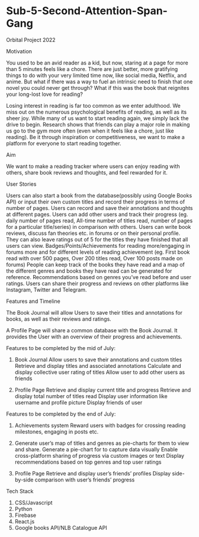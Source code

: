# Sub-5-Second-Attention-Span-Gang
Orbital Project 2022

Motivation 

You used to be an avid reader as a kid, but now, staring at a page for more than 5 minutes feels like a chore. There are just better, more gratifying things to do with your very limited time now, like social media, Netflix, and anime. But what if there was a way to fuel an intrinsic need to finish that one novel you could never get through? What if this was the book that reignites your long-lost love for reading?

Losing interest in reading is far too common as we enter adulthood. We miss out on the numerous psychological benefits of reading, as well as its sheer joy. While many of us want to start reading again, we simply lack the drive to begin. Research shows that friends can play a major role in making us go to the gym more often (even when it feels like a chore, just like reading). Be it through inspiration or competitiveness, we want to make a platform for everyone to start reading together.



Aim 

We want to make a reading tracker where users can enjoy reading with others, share book reviews and thoughts, and feel rewarded for it. 


User Stories

Users can also start a book from the database(possibly using Google Books API) or input their own custom titles and record their progress in terms of number of pages. 
Users can record and save their annotations and thoughts at different pages.
Users can add other users and track their progress (eg. daily number of pages read, All-time number of titles read, number of pages for a particular title/series) in comparison with others.
Users can write book reviews, discuss fan theories etc. in forums or on their personal profile. They can also leave ratings out of 5 for the titles they have finished that all users can view.
Badges/Points/Achievements for reading more/engaging in forums more and for different levels of reading achievement (eg. First book read with over 500 pages, Over 200 titles read, Over 100 posts made on forums)
People can keep track of the books they have read and a map of the different genres and books they have read can be generated for reference.
Recommendations based on genres you’ve read before and user ratings.
Users can share their progress and reviews on other platforms like Instagram, Twitter and Telegram.

Features and Timeline


The Book Journal will allow Users to save their titles and annotations for books, as well as their reviews and ratings. 

A Profile Page will share a common database with the Book Journal. It provides the User with an overview of their progress and achievements.

Features to be completed by the mid of July: 


1. Book Journal 
Allow users to save their annotations and custom titles
Retrieve and display titles and associated annotations 
Calculate and display collective user rating of titles
Allow user to add other users as friends

2. Profile Page
Retrieve and display current title and progress
Retrieve and display total number of titles read 
Display user information like username and profile picture
Display friends of user


Features to be completed by the end of July: 

1. Achievements system
Reward users with badges for crossing reading milestones, engaging in posts etc.

2. Generate user’s map of titles and genres as pie-charts for them to view and share.
Generate a pie-chart for to capture data visually
Enable cross-platform sharing of progress via custom images or text
Display recommendations based on top genres and top user ratings

3. Profile Page
Retrieve and display user’s friends’ profiles
Display side-by-side comparison with user’s friends’ progress




Tech Stack


1. CSS/Javascript
2. Python
3. Firebase
4. React.js
5. Google books API/NLB Catalogue API
